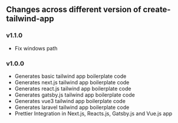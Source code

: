 ## Changes across different version of create-tailwind-app

### v1.1.0

- Fix windows path

### v1.0.0

- Generates basic tailwind app boilerplate code
- Generates next.js tailwind app boilerplate code
- Generates react.js tailwind app boilerplate code
- Generates gatsby.js tailwind app boilerplate code
- Generates vue3 tailwind app boilerplate code
- Generates laravel tailwind app boilerplate code
- Prettier Integration in Next.js, Reacts.js, Gatsby.js and Vue.js app
